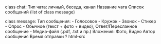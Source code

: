 class chat:
    Тип чата: личный, беседа, канал
    Название чата
    Список сообщений (list of class message)

class message:
    Тип сообщения:
        - Голосовое
        - Кружок
        - Звонок
        - Стикер
        - Опрос
        - Обычное (текст + фото + видео), Ответ/Пересланное сообщение
        - Медиа-файл (.pdf, .txt и пр.)
    Вложения: Фото, Видео
    Автор сообщения
    Время отправки
    ? html-src
